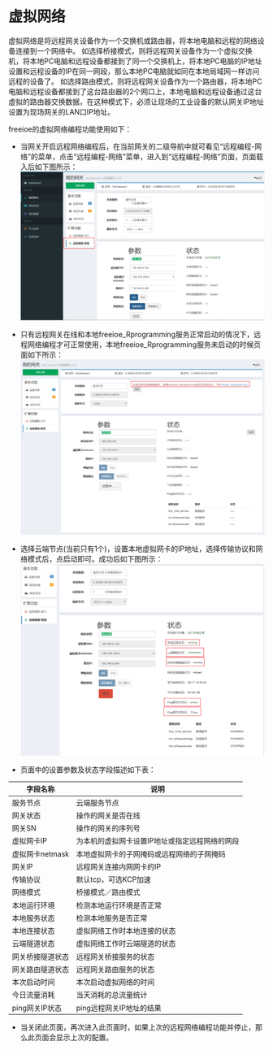 # 虚拟网络

虚拟网络是将远程网关设备作为一个交换机或路由器，将本地电脑和远程的网络设备连接到一个网络中。
如选择桥接模式，则将远程网关设备作为一个虚拟交换机，将本地PC电脑和远程设备都接到了同一个交换机上，将本地PC电脑的IP地址设置和远程设备的IP在同一网段，那么本地PC电脑就如同在本地局域网一样访问远程的设备了。
如选择路由模式，则将远程网关设备作为一个路由器，将本地PC电脑和远程设备都接到了这台路由器的2个网口上，本地电脑和远程设备通过这台虚拟的路由器交换数据，在这种模式下，必须让现场的工业设备的默认网关IP地址设置为现场网关的LAN口IP地址。

freeioe的虚拟网络编程功能使用如下：

*  当网关开启远程网络编程后，在当前网关的二级导航中就可看见“远程编程-网络”的菜单，点击“远程编程-网络”菜单，进入到“远程编程-网络”页面，页面载入后如下图所示：
![](../../assets/Vnet00.png)


*  只有远程网关在线和本地freeioe_Rprogramming服务正常启动的情况下，远程网络编程才可正常使用，本地freeioe_Rprogramming服务未启动的时候页面如下所示：
![](../../assets/Vnet01.png)

*  选择云端节点(当前只有1个)，设置本地虚拟网卡的IP地址，选择传输协议和网络模式后，点启动即可。成功后如下图所示：
![](../../assets/Vnet02.png)

*  页面中的设置参数及状态字段描述如下表：

| 字段名称  | 说明 |
| ------------- | ------------- |
| 服务节点  | 云端服务节点  |
| 网关状态  | 操作的网关是否在线  |
| 网关SN  | 操作的网关的序列号  |
| 虚拟网卡IP  | 为本机的虚拟网卡设置IP地址或指定远程网络的网段  |
| 虚拟网卡netmask  | 本地虚拟网卡的子网掩码或远程网络的子网掩码  |
| 网关IP  | 远程网关连接内网网卡的IP  |
| 传输协议  | 默认tcp，可选KCP加速  |
| 网络模式 | 桥接模式／路由模式  |
| 本地运行环境  | 检测本地运行环境是否正常  |
| 本地服务状态  | 检测本地服务是否正常  |
| 本地连接状态  | 虚拟网络工作时本地连接的状态  |
| 云端隧道状态  | 虚拟网络工作时云端隧道的状态   |
| 网关桥接隧道状态  | 远程网关桥接服务的状态  |
| 网关路由隧道状态  | 远程网关路由服务的状态  |
| 本次启动时间 | 本次启动虚拟网络的时间  |
| 今日流量消耗  | 当天消耗的总流量统计  |
| ping网关IP状态  | ping远程网关IP地址的结果  |


*  当关闭此页面，再次进入此页面时，如果上次的远程网络编程功能并停止，那么此页面会显示上次的配置。
